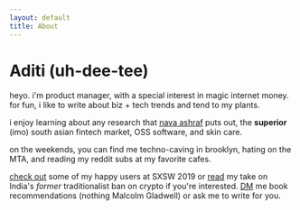 ```yaml
---
layout: default
title: About
---
```


# Aditi (uh-dee-tee)

heyo. i'm product manager, with a special interest in magic internet money. for fun, i like to write about biz + tech trends and tend to my plants.

i enjoy learning about any research that [nava ashraf](https://ashrafnava.wordpress.com/) puts out, the **superior** (imo) south asian fintech market, OSS software, and skin care.

on the weekends, you can find me techno-caving in brooklyn, hating on the MTA, and reading my reddit subs at my favorite cafes.

[check out](https://www.youtube.com/watch?v=NhHs1lPCzK0https://www.youtube.com/watch?v=NhHs1lPCzK0) some of my happy users at SXSW 2019 or [read](https://thejuggernaut.com/article?id=7vkLiVyhWm5guuwTPcbTCl) my take on India's *former* traditionalist ban on crypto if you're interested. [DM](https://twitter.com/adeets_22) me book recommendations (nothing Malcolm Gladwell) or ask me to write for you.
